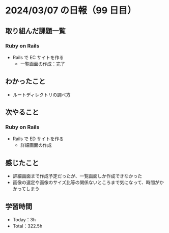 # 2024/03/07 の日報（99 日目）

## 取り組んだ課題一覧

### Ruby on Rails

- Rails で EC サイトを作る
  - 一覧画面の作成：完了

## わかったこと

- ルートディレクトリの調べ方

## 次やること

### Ruby on Rails

- Rails で ED サイトを作る
  - 詳細画面の作成

## 感じたこと

- 詳細画面まで作成予定だったが、一覧画面しか作成できなかった
- 画像の選定や画像のサイズ比等の関係ないところまで気になって、時間がかかってしまう

## 学習時間

- Today：3h
- Total：322.5h
